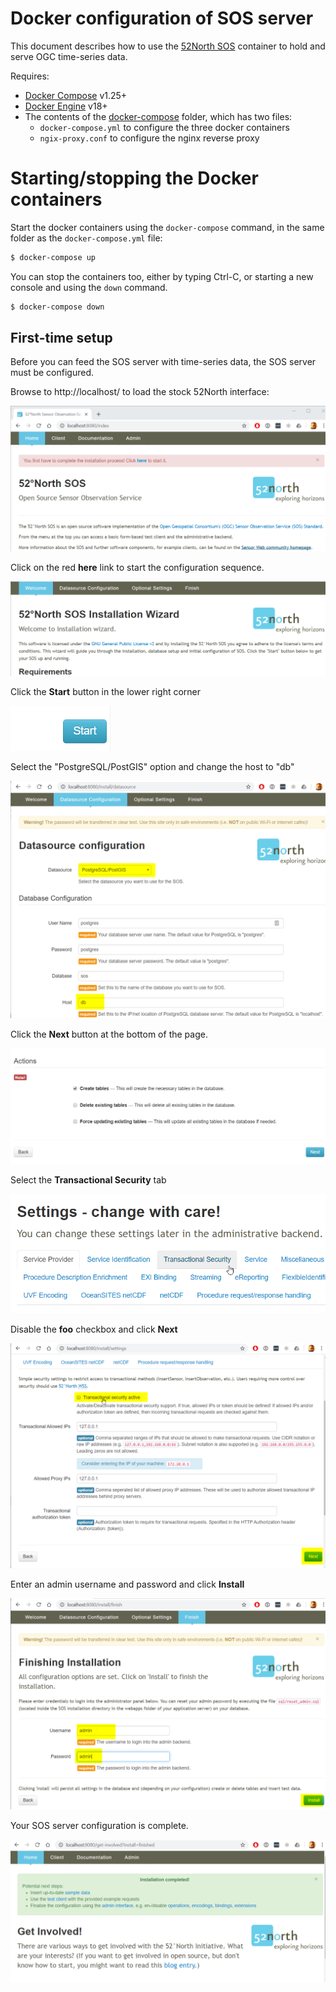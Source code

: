 ﻿# Docker configuration of SOS server

This document describes how to use the [52North SOS](https://hub.docker.com/r/52north/sos/) container to hold and serve OGC time-series data.

Requires:
- [Docker Compose](https://docs.docker.com/compose/install/) v1.25+
- [Docker Engine](https://docs.docker.com/install/) v18+
- The contents of the [docker-compose](./docker-compose) folder, which has two files:
  - `docker-compose.yml` to configure the three docker containers
  - `ngix-proxy.conf` to configure the nginx reverse proxy

# Starting/stopping the Docker containers

Start the docker containers using the `docker-compose` command, in the same folder as the `docker-compose.yml` file:

```sh
$ docker-compose up
```

You can stop the containers too, either by typing Ctrl-C, or starting a new console and using the `down` command.

```sh
$ docker-compose down
```

## First-time setup

Before you can feed the SOS server with time-series data, the SOS server must be configured.

Browse to http://localhost/ to load the stock 52North interface:

![Click Here To Start Installation](ClickHereToStartInstallation.png)

Click on the red **here** link to start the configuration sequence.

![Install Start Page](InstallStartPage.png)

Click the **Start** button in the lower right corner

![Start Button](StartButton.png)

Select the "PostgreSQL/PostGIS" option and change the host to "db"

![Select Data Source](SelectDataSource.png)

Click the **Next** button at the bottom of the page.

![Confirm Data Source Step](ConfirmDataSourceStep.png)

Select the **Transactional Security** tab

![Select Transactional Security Tab](SelectTransactionalSecurityTab.png)

Disable the **foo** checkbox and click **Next**

![Disable Transactional Checkbox](DisableTransactionalCheckbox.png)

Enter an admin username and password and click **Install**

![Finish Install](FinishInstall.png)

Your SOS server configuration is complete.

![Setup Completed](SetupCompleted.png)